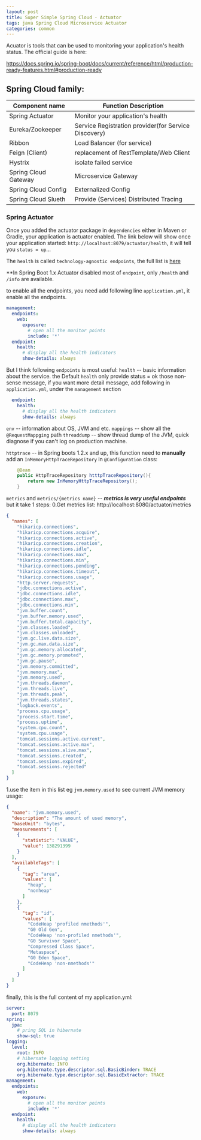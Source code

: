 ```yaml
---
layout: post
title: Super Simple Spring Cloud - Actuator
tags: java Spring Cloud Microservice Actuator
categories: common
---
```


Acuator is tools that can be used to monitoring your application's health status. The official guide is here:

https://docs.spring.io/spring-boot/docs/current/reference/html/production-ready-features.html#production-ready

## Spring Cloud family: 

| Component name | Function Description             |
|----------------|----------------------------------|
| Spring Actuator| Monitor your application's health|
| Eureka/Zookeeper | Service Registration provider(for Service Discovery)  |
| Ribbon         | Load Balancer (for service)|
| Feign (Client) | replacement of RestTemplate/Web Client|
| Hystrix|isolate failed service |
| Spring Cloud Gateway | Microservice Gateway|
| Spring Cloud Config | Externalized Config|
| Spring Cloud Slueth | Provide (Services) Distributed Tracing|


### Spring Actuator 
Once you added the actuator package in `dependencies` either in Maven or Gradle, your application is actuator enabled. The link below will show once your application started:
`http://localhost:8079/actuator/health`, it will tell you `status = up`...

The `health` is called `technology-agnostic endpoints`, the full list is [here](https://docs.spring.io/spring-boot/docs/current/reference/html/production-ready-features.html#production-ready-endpoints)

**In Spring Boot 1.x Actuator disabled most of `endpoint`, only `/health` and `/info` are available.

to enable all the endpoints, you need add following line `application.yml`, it enable all the endpoints.
```yaml
management:
  endpoints:
    web:
      exposure:
        # open all the monitor points
        include: '*'
  endpoint:
    health:
      # display all the health indicators
      show-details: always

```
But I think following `endpoints` is most useful:
`health` -- basic information about the service. the Default `health` only provide status = ok those non-sense message, if you want more detail message, add following in `application.yml`, under the `management` section
```yaml
  endpoint:
    health:
      # display all the health indicators
      show-details: always
```
`env` -- information about OS, JVM and etc.
`mappings` -- show all the `@RequestMappging` path
`threaddump` -- show thread dump of the JVM, quick diagnose if you can't log on production machine.

`httptrace` -- in Spring boots 1.2.x and up, this function need to **manually** add an `InMemoryHttpTraceRepository` in `@Configuration` class:
```java
    @Bean
    public HttpTraceRepository htttpTraceRepository(){
        return new InMemoryHttpTraceRepository();
    }

```

`metrics` and `metrics/{metrics name}` -- **_metrics is very useful endpoints_** but it take 1 steps:
0.Get metrics list: http://localhost:8080/actuator/metrics
```json
{
  "names": [
    "hikaricp.connections",
    "hikaricp.connections.acquire",
    "hikaricp.connections.active",
    "hikaricp.connections.creation",
    "hikaricp.connections.idle",
    "hikaricp.connections.max",
    "hikaricp.connections.min",
    "hikaricp.connections.pending",
    "hikaricp.connections.timeout",
    "hikaricp.connections.usage",
    "http.server.requests",
    "jdbc.connections.active",
    "jdbc.connections.idle",
    "jdbc.connections.max",
    "jdbc.connections.min",
    "jvm.buffer.count",
    "jvm.buffer.memory.used",
    "jvm.buffer.total.capacity",
    "jvm.classes.loaded",
    "jvm.classes.unloaded",
    "jvm.gc.live.data.size",
    "jvm.gc.max.data.size",
    "jvm.gc.memory.allocated",
    "jvm.gc.memory.promoted",
    "jvm.gc.pause",
    "jvm.memory.committed",
    "jvm.memory.max",
    "jvm.memory.used",
    "jvm.threads.daemon",
    "jvm.threads.live",
    "jvm.threads.peak",
    "jvm.threads.states",
    "logback.events",
    "process.cpu.usage",
    "process.start.time",
    "process.uptime",
    "system.cpu.count",
    "system.cpu.usage",
    "tomcat.sessions.active.current",
    "tomcat.sessions.active.max",
    "tomcat.sessions.alive.max",
    "tomcat.sessions.created",
    "tomcat.sessions.expired",
    "tomcat.sessions.rejected"
  ]
}
``` 
1.use the item in this list eg `jvm.memory.used` to see current JVM memory usage:

```json
{
  "name": "jvm.memory.used",
  "description": "The amount of used memory",
  "baseUnit": "bytes",
  "measurements": [
    {
      "statistic": "VALUE",
      "value": 138291399
    }
  ],
  "availableTags": [
    {
      "tag": "area",
      "values": [
        "heap",
        "nonheap"
      ]
    },
    {
      "tag": "id",
      "values": [
        "CodeHeap 'profiled nmethods'",
        "G0 Old Gen",
        "CodeHeap 'non-profiled nmethods'",
        "G0 Survivor Space",
        "Compressed Class Space",
        "Metaspace",
        "G0 Eden Space",
        "CodeHeap 'non-nmethods'"
      ]
    }
  ]
}
```

finally, this is the full content of my application.yml:
```yaml
server:
  port: 8079
spring:
  jpa:
    # pring SQL in hibernate
    show-sql: true
logging:
  level:
    root: INFO
    # hibernate logging setting
    org.hibernate: INFO
    org.hibernate.type.descriptor.sql.BasicBinder: TRACE
    org.hibernate.type.descriptor.sql.BasicExtractor: TRACE
management:
  endpoints:
    web:
      exposure:
        # open all the monitor points
        include: '*'
  endpoint:
    health:
      # display all the health indicators
      show-details: always
```
